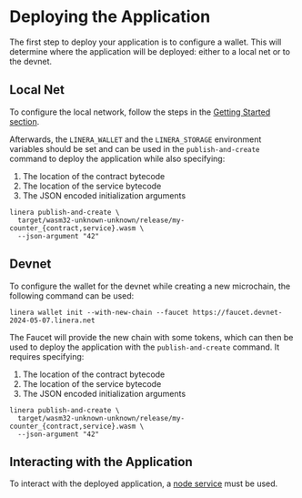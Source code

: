 # Deploying the Application

The first step to deploy your application is to configure a wallet. This will
determine where the application will be deployed: either to a local net or to
the devnet.

## Local Net

To configure the local network, follow the steps in the
[Getting Started section](en_US/developers/getting_started/hello_linera.md#Using-the-Initial-Test-Wallet).

Afterwards, the `LINERA_WALLET` and the `LINERA_STORAGE` environment variables
should be set and can be used in the `publish-and-create` command to deploy the
application while also specifying:

1. The location of the contract bytecode
2. The location of the service bytecode
3. The JSON encoded initialization arguments

```terminal
linera publish-and-create \
  target/wasm32-unknown-unknown/release/my-counter_{contract,service}.wasm \
  --json-argument "42"
```

## Devnet

To configure the wallet for the devnet while creating a new microchain, the
following command can be used:

```terminal
linera wallet init --with-new-chain --faucet https://faucet.devnet-2024-05-07.linera.net
```

The Faucet will provide the new chain with some tokens, which can then be used
to deploy the application with the `publish-and-create` command. It requires
specifying:

1. The location of the contract bytecode
2. The location of the service bytecode
3. The JSON encoded initialization arguments

```terminal
linera publish-and-create \
  target/wasm32-unknown-unknown/release/my-counter_{contract,service}.wasm \
  --json-argument "42"
```

## Interacting with the Application

To interact with the deployed application, a
[node service](en_US/developers/core_concepts/node_service.md) must be used.
